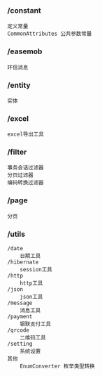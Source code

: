 ### /constant
    定义常量
    CommonAttributes 公共参数常量
### /easemob
    环信消息
### /entity
    实体
### /excel
    excel导出工具
### /filter
    事务会话过滤器
    分页过滤器
    编码转换过滤器
### /page
    分页
### /utils
```
/date
    日期工具
/hibernate
    session工具
/http
    http工具
/json
    json工具
/message
    消息工具
/payment
    银联支付工具
/qrcode
    二维码工具
/setting
    系统设置
其他
    EnumConverter 枚举类型转换
```